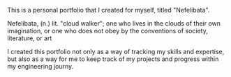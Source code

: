 This is a personal portfolio that I created for myself, titled "Nefelibata".

Nefelibata, (n.) lit. "cloud walker"; one who lives in the clouds of their own imagination, or one who does not obey by the conventions of society, literature, or art

I created this portfolio not only as a way of tracking my skills and expertise, but also as a way for me to keep track of my projects and progress within my engineering journy.
